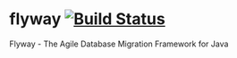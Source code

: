 flyway [![Build Status](https://travis-ci.org/suls/flyway.png?branch=master)](https://travis-ci.org/suls/flyway)
======

Flyway - The Agile Database Migration Framework for Java
